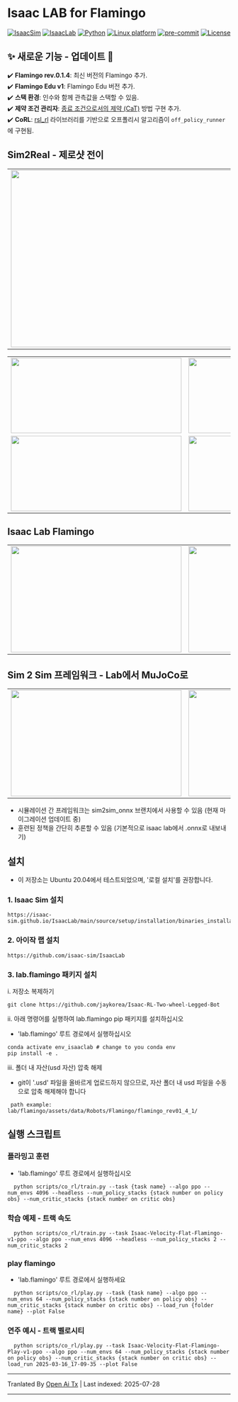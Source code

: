 # Isaac LAB for Flamingo

[![IsaacSim](https://img.shields.io/badge/IsaacSim-4.5-silver.svg)](https://docs.omniverse.nvidia.com/isaacsim/latest/overview.html)
[![IsaacLab](https://img.shields.io/badge/Lab-2.0.0-silver)](https://isaac-orbit.github.io/orbit/)
[![Python](https://img.shields.io/badge/python-3.10-blue.svg)](https://docs.python.org/3/whatsnew/3.10.html)
[![Linux platform](https://img.shields.io/badge/platform-linux--64-orange.svg)](https://releases.ubuntu.com/20.04/)
[![pre-commit](https://img.shields.io/badge/pre--commit-enabled-brightgreen?logo=pre-commit&logoColor=white)](https://pre-commit.com/)
[![License](https://img.shields.io/badge/license-MIT-yellow.svg)](https://opensource.org/license/mit)

## **✨ 새로운 기능 - 업데이트 🚀**
✔️ **Flamingo rev.0.1.4**: 최신 버전의 Flamingo 추가.  
✔️ **Flamingo Edu v1**: Flamingo Edu 버전 추가.  
✔️ **스택 환경**: 인수와 함께 관측값을 스택할 수 있음.  
✔️ **제약 조건 관리자**: [종료 조건으로서의 제약 (CaT)](https://arxiv.org/abs/2403.18765) 방법 구현 추가.  
✔️ **CoRL**: [rsl_rl](https://github.com/leggedrobotics/rsl_rl) 라이브러리를 기반으로 오프폴리시 알고리즘이 `off_policy_runner`에 구현됨.  

## Sim2Real - 제로샷 전이
<table>
    <td><img src="https://github.com/user-attachments/assets/bb14612c-85c2-43ce-a7df-8b09ee4d3f69" width="800" height="400"/></td>
</table>
<table>
  <tr>
    <td><img src="https://github.com/user-attachments/assets/8f9f990d-e8e9-400a-82b2-1131ff73f891" width="385" height="170"/></td>
    <td><img src="https://github.com/user-attachments/assets/93c6b187-4680-435e-800a-9e6d3d570d13" width="385" height="170"/></td>
  </tr>
  <tr>
    <td><img src="https://github.com/user-attachments/assets/9991ff73-5b3e-4d10-9b63-548197f18e54" width="385" height="170"/></td>
    <td><img src="https://github.com/user-attachments/assets/545fd258-1add-499a-8c62-520e113a951b" width="385" height="170"/></td>
  </tr>
</table>


## Isaac Lab Flamingo
<table>
  <tr>
    <td><img src="https://github.com/user-attachments/assets/0037889b-bab7-4686-a9a5-46ea9bbe6ac2" width="385" height="240"/></td>
    <td><img src="https://github.com/user-attachments/assets/16d8d025-7e57-479a-80d4-9cfef2cf9b6b" width="385" height="240"/></td>
  </tr>
</table>

## Sim 2 Sim 프레임워크 - Lab에서 MuJoCo로
<table>
  <tr>
    <td><img src="https://github.com/user-attachments/assets/edcc4077-e082-4fce-90a6-b10c94869aad" width="385" height="240"/></td>
    <td><img src="https://github.com/user-attachments/assets/df58b2db-00c6-4228-a953-eb605dee2797" width="385" height="240"/></td>
  </tr>
</table>

- 시뮬레이션 간 프레임워크는 sim2sim_onnx 브랜치에서 사용할 수 있음 (현재 마이그레이션 업데이트 중)
- 훈련된 정책을 간단히 추론할 수 있음 (기본적으로 isaac lab에서 .onnx로 내보내기)

## 설치
- 이 저장소는 Ubuntu 20.04에서 테스트되었으며, '로컬 설치'를 권장합니다.
### 1. Isaac Sim 설치
  ```
  https://isaac-sim.github.io/IsaacLab/main/source/setup/installation/binaries_installation.html
  ```
### 2. 아이작 랩 설치
  ```
  https://github.com/isaac-sim/IsaacLab
  ```

### 3. lab.flamingo 패키지 설치
i. 저장소 복제하기
   ```
   git clone https://github.com/jaykorea/Isaac-RL-Two-wheel-Legged-Bot
   ```
ii. 아래 명령어를 실행하여 lab.flamingo pip 패키지를 설치하십시오
   - 'lab.flamingo' 루트 경로에서 실행하십시오
   ```
   conda activate env_isaaclab # change to you conda env
   pip install -e .
   ```
iii. 폴더 내 자산(usd 자산) 압축 해제  
   - git이 '.usd' 파일을 올바르게 업로드하지 않으므로, 자산 폴더 내 usd 파일을 수동으로 압축 해제해야 합니다
   ```
    path example: lab/flamingo/assets/data/Robots/Flamingo/flamingo_rev01_4_1/
   ```

## 실행 스크립트
### 플라밍고 훈련
  - 'lab.flamingo' 루트 경로에서 실행하십시오
  ```
    python scripts/co_rl/train.py --task {task name} --algo ppo --num_envs 4096 --headless --num_policy_stacks {stack number on policy obs} --num_critic_stacks {stack number on critic obs}
  ```
### 학습 예제 - 트랙 속도
  ```
    python scripts/co_rl/train.py --task Isaac-Velocity-Flat-Flamingo-v1-ppo --algo ppo --num_envs 4096 --headless --num_policy_stacks 2 --num_critic_stacks 2
  ```
### play flamingo
  - 'lab.flamingo' 루트 경로에서 실행하세요
  ```
    python scripts/co_rl/play.py --task {task name} --algo ppo --num_envs 64 --num_policy_stacks {stack number on policy obs} --num_critic_stacks {stack number on critic obs} --load_run {folder name} --plot False
  ```
### 연주 예시 - 트랙 벨로시티
  ```
    python scripts/co_rl/play.py --task Isaac-Velocity-Flat-Flamingo-Play-v1-ppo --algo ppo --num_envs 64 --num_policy_stacks {stack number on policy obs} --num_critic_stacks {stack number on critic obs} --load_run 2025-03-16_17-09-35 --plot False
  ```


---

Tranlated By [Open Ai Tx](https://github.com/OpenAiTx/OpenAiTx) | Last indexed: 2025-07-28

---
